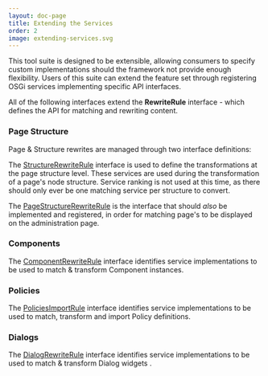 ```yaml
---
layout: doc-page
title: Extending the Services
order: 2
image: extending-services.svg
---
```


This tool suite is designed to be extensible, allowing consumers to specify custom implementations should the framework not provide enough flexibility. Users of this suite can extend the feature set through registering OSGi services implementing specific API interfaces.

All of the following interfaces extend the **RewriteRule** interface - which defines the API for matching and rewriting content.

### Page Structure

Page & Structure rewrites are managed through two interface definitions:

The <a href="{{ site.baseurl}}/apidocs/com/adobe/aem/modernize/structure/StructureRewriteRule.html">StructureRewriteRule</a> interface is used to define the transformations at the page structure level. These services are used during the transformation of a page's node structure. Service ranking is not used at this time, as there should only ever be one matching service per structure to convert. 

The <a href="{{ site.baseurl}}/apidocs/com/adobe/aem/modernize/structure/PageStructureRewriteRule.html">PageStructureRewriteRule</a> is the interface that should *also* be implemented and registered, in order for matching page's to be displayed on the administration page.

### Components


The <a href="{{ site.baseurl }}/apidocs/com/adobe/aem/modernize/component/ComponentRewriteRule.html">ComponentRewriteRule</a> interface identifies service implementations to be used to match & transform Component instances. 


### Policies

The <a href="{{ site.baseurl }}/apidocs/com/adobe/aem/modernize/design/PoliciesImportRule.html">PoliciesImportRule</a> interface identifies service implementations to be used to match, transform and import Policy definitions. 


### Dialogs 

The <a href="{{ site.baseurl }}/apidocs/com/adobe/aem/modernize/dialog/DialogRewriteRule.html">DialogRewriteRule</a> interface identifies service implementations to be used to match & transform Dialog widgets . 
